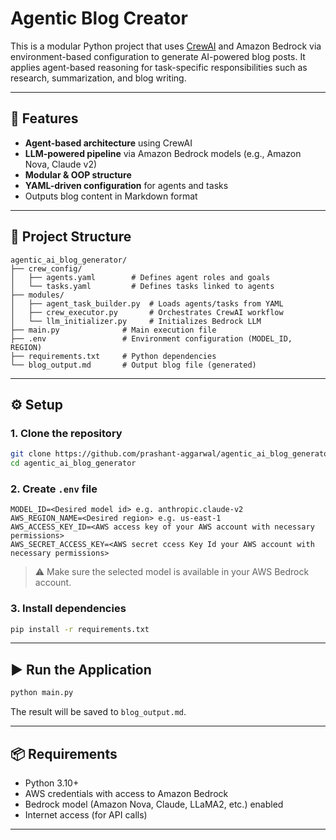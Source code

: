 # Agentic Blog Creator

This is a modular Python project that uses [CrewAI](https://docs.crewai.com/) and Amazon Bedrock via environment-based configuration to generate AI-powered blog posts. It applies agent-based reasoning for task-specific responsibilities such as research, summarization, and blog writing.

---

## 🚀 Features

- **Agent-based architecture** using CrewAI
- **LLM-powered pipeline** via Amazon Bedrock models (e.g., Amazon Nova, Claude v2)
- **Modular & OOP structure**
- **YAML-driven configuration** for agents and tasks
- Outputs blog content in Markdown format

---

## 📁 Project Structure

```
agentic_ai_blog_generator/
├── crew_config/
│   ├── agents.yaml        # Defines agent roles and goals
│   └── tasks.yaml         # Defines tasks linked to agents
├── modules/
│   ├── agent_task_builder.py  # Loads agents/tasks from YAML
│   ├── crew_executor.py       # Orchestrates CrewAI workflow
│   └── llm_initializer.py     # Initializes Bedrock LLM
├── main.py              # Main execution file
├── .env                 # Environment configuration (MODEL_ID, REGION)
├── requirements.txt     # Python dependencies
└── blog_output.md       # Output blog file (generated)
```

---

## ⚙️ Setup

### 1. Clone the repository

```bash
git clone https://github.com/prashant-aggarwal/agentic_ai_blog_generator.git
cd agentic_ai_blog_generator
```

### 2. Create `.env` file

```env
MODEL_ID=<Desired model id> e.g. anthropic.claude-v2
AWS_REGION_NAME=<Desired region> e.g. us-east-1
AWS_ACCESS_KEY_ID=<AWS access key of your AWS account with necessary permissions>
AWS_SECRET_ACCESS_KEY=<AWS secret ccess Key Id your AWS account with necessary permissions>
```

> ⚠️ Make sure the selected model is available in your AWS Bedrock account.

### 3. Install dependencies

```bash
pip install -r requirements.txt
```

---

## ▶️ Run the Application

```bash
python main.py
```

The result will be saved to `blog_output.md`.

---

## 📦 Requirements

- Python 3.10+
- AWS credentials with access to Amazon Bedrock
- Bedrock model (Amazon Nova, Claude, LLaMA2, etc.) enabled
- Internet access (for API calls)

---
